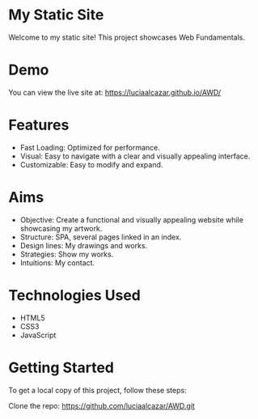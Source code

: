 # My Static Site #

Welcome to my static site! This project showcases Web Fundamentals.

# Demo #

You can view the live site at: https://luciaalcazar.github.io/AWD/

# Features #

- Fast Loading: Optimized for performance.
- Visual: Easy to navigate with a clear and visually appealing interface.
- Customizable: Easy to modify and expand.

# Aims #

- Objective: Create a functional and visually appealing website while showcasing my artwork.
- Structure: SPA, several pages linked in an index.
- Design lines: My drawings and works.
- Strategies: Show my works.
- Intuitions: My contact.

# Technologies Used #

- HTML5
- CSS3
- JavaScript

# Getting Started #

To get a local copy of this project, follow these steps:

Clone the repo: https://github.com/luciaalcazar/AWD.git
